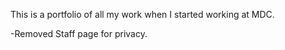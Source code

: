This is a portfolio of all my work when I started working at MDC.

-Removed Staff page for privacy.
